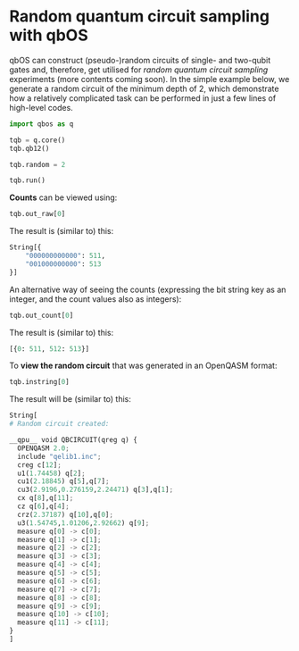 # Random quantum circuit sampling with qbOS

qbOS can construct (pseudo-)random circuits of single- and two-qubit gates and, therefore, get utilised for *random quantum circuit sampling* experiments (more contents coming soon). In the simple example below, we generate a random circuit of the minimum depth of 2, which demonstrate how a relatively complicated task can be performed in just a few lines of high-level codes.  

```python
import qbos as q

tqb = q.core()
tqb.qb12()

tqb.random = 2

tqb.run()
```

**Counts** can be viewed using:

```python
tqb.out_raw[0]
```

The result is (similar to) this:

```python
String[{
    "000000000000": 511,
    "001000000000": 513
}]
```

An alternative way of seeing the counts (expressing the bit string key as an integer, and the count values also as integers):

```python
tqb.out_count[0]
```

The result is (similar to) this:

```python
[{0: 511, 512: 513}]
```

To **view the random circuit** that was generated in an OpenQASM format:

```python
tqb.instring[0]
```

The result will be (similar to) this:

```python
String[
# Random circuit created:

__qpu__ void QBCIRCUIT(qreg q) {
  OPENQASM 2.0;
  include "qelib1.inc";
  creg c[12];
  u1(1.74458) q[2];
  cu1(2.18845) q[5],q[7];
  cu3(2.9196,0.276159,2.24471) q[3],q[1];
  cx q[8],q[11];
  cz q[6],q[4];
  crz(2.37187) q[10],q[0];
  u3(1.54745,1.01206,2.92662) q[9];
  measure q[0] -> c[0];
  measure q[1] -> c[1];
  measure q[2] -> c[2];
  measure q[3] -> c[3];
  measure q[4] -> c[4];
  measure q[5] -> c[5];
  measure q[6] -> c[6];
  measure q[7] -> c[7];
  measure q[8] -> c[8];
  measure q[9] -> c[9];
  measure q[10] -> c[10];
  measure q[11] -> c[11];
}
]
```